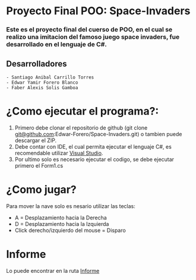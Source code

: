 # Proyecto Final POO: Space-Invaders
### Este es el proyecto final del cuerso de POO, en el cual se realizo una imitacion del famoso juego space invaders, fue desarrollado en el lenguaje de C#.
## Desarrolladores
```
- Santiago Anibal Carrillo Torres
- Edwar Yamir Forero Blanco
- Faber Alexis Solis Gamboa
```
# ¿Como ejecutar el programa?:
1. Primero debe clonar el repositorio de github (git clone git@github.com:Edwar-Forero/Space-Invaders.git) o tambien puede descargar el ZIP.
2. Debe contar con IDE, el cual permita ejecutar el lenguaje C#, es recomendable utilizar [Visual Studio](https://c2rsetup.officeapps.live.com/c2r/downloadVS.aspx?sku=community&channel=Release&version=VS2022&source=VSLandingPage&cid=2030).
3. Por ultimo solo es necesario ejecutar el codigo, se debe ejecutar primero el Form1.cs

# ¿Como jugar?
Para mover la nave solo es nesario utilizar las teclas:
- A = Desplazamiento hacia la Derecha
- D = Desplazamiento hacia la Izquierda
- Click derecho/izquierdo del mouse = Disparo

# Informe
Lo puede encontrar en la ruta [Informe]()
